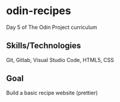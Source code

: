 # odin-recipes
Day 5 of The Odin Project curriculum

## Skills/Technologies
Git, Gitlab, Visual Studio Code, HTML5, CSS

## Goal
Build a basic recipe website (prettier)